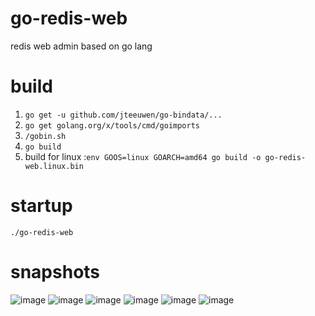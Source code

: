 # go-redis-web
redis web admin based on go lang

# build
1. `go get -u github.com/jteeuwen/go-bindata/...`
2. `go get golang.org/x/tools/cmd/goimports`
3. `/gobin.sh`
4. `go build`
5. build for linux :`env GOOS=linux GOARCH=amd64 go build -o go-redis-web.linux.bin`

# startup
`./go-redis-web`

# snapshots
![image](https://user-images.githubusercontent.com/1940588/30140520-d5e9c8da-93a7-11e7-8b79-09cc3c24ed26.png)
![image](https://user-images.githubusercontent.com/1940588/30140593-45752924-93a8-11e7-8afc-033198aa13c1.png)
![image](https://user-images.githubusercontent.com/1940588/30140608-67b17132-93a8-11e7-8034-085e6f1ded26.png)
![image](https://user-images.githubusercontent.com/1940588/30140617-7977a8b4-93a8-11e7-955a-fe639d86b41b.png)
![image](https://user-images.githubusercontent.com/1940588/30140624-8b8e3b30-93a8-11e7-98fe-e09e79b91498.png)
![image](https://user-images.githubusercontent.com/1940588/30140641-a8b0c386-93a8-11e7-8d30-77a99eda6bfb.png)
